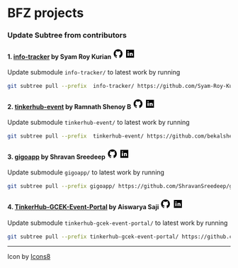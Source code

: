 # BFZ projects

### Update Subtree from contributors

#### 1. [info-tracker](https://github.com/Syam-Roy-Kurian/info-tracker) by Syam Roy Kurian [![GitHub logo](icons/icons8-github-24.png "Jump to github")](https://github.com/Syam-Roy-Kurian) [![LinkedIn logo](icons/icons8-linkedin-24.png "Jump to LinkedIn")](https://www.linkedin.com/in/syam-roy-kurian-1219a7196/)

Update submodule `info-tracker/` to latest work by running
```bash
git subtree pull --prefix  info-tracker/ https://github.com/Syam-Roy-Kurian/info-tracker.git main --squash
```

#### 2. [tinkerhub-event](https://github.com/bekalshenoy/tinkerhub-event) by Ramnath Shenoy B [![GitHub logo](icons/icons8-github-24.png "Jump to github")](https://github.com/bekalshenoy) [![LinkedIn logo](icons/icons8-linkedin-24.png "Jump to LinkedIn")](https://www.linkedin.com/in/ramnathshenoyb/)

Update submodule `tinkerhub-event/` to latest work by running
```bash
git subtree pull --prefix  tinkerhub-event/ https://github.com/bekalshenoy/tinkerhub-event.git main --squash
```

#### 3. [gigoapp](https://github.com/ShravanSreedeep/gigoapp) by Shravan Sreedeep [![GitHub logo](icons/icons8-github-24.png "Jump to github")](https://github.com/ShravanSreedeep) [![LinkedIn logo](icons/icons8-linkedin-24.png "Jump to LinkedIn")](https://www.linkedin.com/in/shravansreedeep/)

Update submodule `gigoapp/` to latest work by running
```bash
git subtree pull --prefix gigoapp/ https://github.com/ShravanSreedeep/gigoapp.git master --squash
```

#### 4. [TinkerHub-GCEK-Event-Portal](https://github.com/ShravanSreedeep/gigoapp) by Aiswarya Saji [![GitHub logo](icons/icons8-github-24.png "Jump to github")](https://github.com/aiswaryasaji) [![LinkedIn logo](icons/icons8-linkedin-24.png "Jump to LinkedIn")](https://www.linkedin.com/in/aiswarya-saji-2bb3611b0/)

Update submodule `tinkerhub-gcek-event-portal/` to latest work by running
```bash
git subtree pull --prefix tinkerhub-gcek-event-portal/ https://github.com/aiswaryasaji/TinkerHub-GCEK-Event-Portal.git master --squash
```

_____
Icon by <a target="_blank" href="https://icons8.com">Icons8</a>
